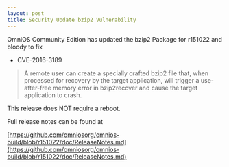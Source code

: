 ```yaml
---
layout: post
title: Security Update bzip2 Vulnerability
---
```


OmniOS Community Edition has updated the bzip2 Package for r151022 and bloody to fix

- CVE-2016-3189

> A remote user can create a specially crafted bzip2 file that, when processed for recovery by the target application, will trigger a use-after-free memory error in bzip2recover and cause the target application to crash.

This release does NOT require a reboot.

Full release notes can be found at 

[https://github.com/omniosorg/omnios-build/blob/r151022/doc/ReleaseNotes.md](https://github.com/omniosorg/omnios-build/blob/r151022/doc/ReleaseNotes.md)
